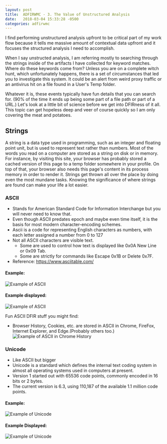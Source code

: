 ```yaml
---
layout: post
title:  ADFIRWMC - 3. The Value of Unstructured Analysis
date:   2018-03-04 15:33:28 -0500
categories: adfirwmc 
---
```


I find performing unstructured analysis upfront to be critical part of my work flow because it tells me massive amount of contextual data upfront and it focuses the structured analysis I need to accomplish.

When I say unstructed analysis, I am referring mostly to searching through the strings inside of the artifacts I have collected for keyword matches. Where do these keywords come from? Unless you are on a complete witch hunt, which unfortunately happens, there is a set of circumstances that led you to investigate this system. It could be an alert from weird proxy traffic or an antivirus hit on a file found in a User's Temp folder. 

Whatever it is, these events typically have fun details that you can search for. (90% of the time it ends up being some part of a file path or part of a URL.) Let's look at a little bit of science before we get into DFIRness of it all. This topic can get hopeless deep and veer of course quickly so I am only covering the meat and potatoes.

## Strings

A string is a data type used in programming, such as an integer and floating point unit, but is used to represent text rather than numbers. Most of the words you read on a computer are stored as a string on disk or in memory. For instance, by visiting this site, your browser has probably stored a cached version of this page to a temp folder somewhere in your profile. On top of that, your browser also needs this page's content in its process memory in order to render it. Strings get thrown all over the place by doing even the most mundane tasks. Knowing the significance of where strings are found can make your life a lot easier.

### ASCII
- Stands for American Standard Code for Information Interchange but you will never need to know that.
- Even though ASCII predates epoch and maybe even time itself, it is the basis for most modern character-encoding schemes.
- Ascii is a code for representing English characters as numbers, with each letter assigned a number from 0 to 127
- Not all ASCII characters are visible text.
    - Some are used to control how text is displayed like 0x0A New Line or 0x09 Tab.
    - Some are strictly for commands like Escape 0x1B or Delete 0x7F.
- Reference: https://www.asciitable.com/

#### Example:
![Example of ASCII](../images/AsciiStrings.png)
#### Example displayed:
![Example of ASCII](../images/DisplayedAscii.png)

Fun ASCII DFIR stuff you might find:
- Browser History, Cookies, etc. are stored in ASCII in Chrome, FireFox, Internet Explorer, and Edge.(Probably others too.)
![Example of ASCII in Chrome History](../images/ChromeASCII.png)

### Unicode
 - Like ASCII but bigger
 - Unicode is a standard which defines the internal text coding system in almost all operating systems used in computers at present.
 - Version 1 started out with 65536 code points, commonly encoded in 16 bits or 2 bytes.
 - The current version is 6.3, using 110,187 of the available 1.1 million code points.

#### Example:
![Example of Unicode](../images/unicode.png)
#### Example Displayed:
![Example of Unicode](../images/UnicodeDisplayed.png)

